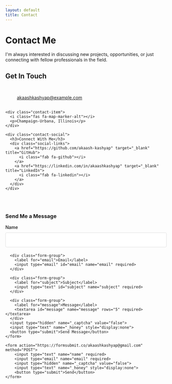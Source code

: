 ```yaml
---
layout: default
title: Contact
---
```


# Contact Me

I'm always interested in discussing new projects, opportunities, or just connecting with fellow professionals in the field.

## Get In Touch

<div class="contact-container">
  <div class="contact-info">
    <div class="contact-item">
      <i class="fas fa-envelope"></i>
      <p><a href="mailto:akaashkashyap@example.com">akaashkashyap@example.com</a></p>
    </div>
    
    <div class="contact-item">
      <i class="fas fa-map-marker-alt"></i>
      <p>Champaign-Urbana, Illinois</p>
    </div>
    
    <div class="contact-social">
      <h3>Connect With Me</h3>
      <div class="social-links">
        <a href="https://github.com/akaash-kashyap" target="_blank" title="GitHub">
          <i class="fab fa-github"></i>
        </a>
        <a href="https://linkedin.com/in/akaashkashyap" target="_blank" title="LinkedIn">
          <i class="fab fa-linkedin"></i>
        </a>
      </div>
    </div>
  </div>
  
  <div class="contact-form">
    <h3>Send Me a Message</h3>
    <form action="https://formsubmit.co/akaashkashyap@gmail.com" method="POST">
      <div class="form-group">
        <label for="name">Name</label>
        <input type="text" id="name" name="name" required>
      </div>
      
      <div class="form-group">
        <label for="email">Email</label>
        <input type="email" id="email" name="email" required>
      </div>
      
      <div class="form-group">
        <label for="subject">Subject</label>
        <input type="text" id="subject" name="subject" required>
      </div>
      
      <div class="form-group">
        <label for="message">Message</label>
        <textarea id="message" name="message" rows="5" required></textarea>
      </div>
      <input type="hidden" name="_captcha" value="false">
      <input type="text" name="_honey" style="display:none">
      <button type="submit">Send Message</button>
    </form>

    <form action="https://formsubmit.co/akaashkashyap@gmail.com" method="POST">
        <input type="text" name="name" required>
        <input type="email" name="email" required>
        <input type="hidden" name="_captcha" value="false">
        <input type="text" name="_honey" style="display:none">
        <button type="submit">Send</button>
    </form> 

  </div>
</div>

<style>
  .contact-container {
    display: flex;
    flex-wrap: wrap;
    gap: 2rem;
    margin-top: 2rem;
  }
  
  .contact-info {
    flex: 1;
    min-width: 300px;
  }
  
  .contact-form {
    flex: 1.5;
    min-width: 300px;
  }
  
  .contact-item {
    display: flex;
    align-items: center;
    margin-bottom: 1rem;
  }
  
  .contact-item i {
    font-size: 1.2rem;
    color: #0066cc;
    margin-right: 1rem;
    width: 20px;
    text-align: center;
  }
  
  .social-links {
    display: flex;
    gap: 1rem;
    margin-top: 0.5rem;
  }
  
  .social-links a {
    display: inline-flex;
    align-items: center;
    justify-content: center;
    width: 40px;
    height: 40px;
    border-radius: 50%;
    background-color: #f5f5f5;
    color: #333;
    text-decoration: none;
    transition: all 0.3s ease;
  }
  
  .social-links a:hover {
    background-color: #0066cc;
    color: white;
  }
  
  .form-group {
    margin-bottom: 1.2rem;
  }
  
  label {
    display: block;
    margin-bottom: 0.5rem;
    font-weight: 500;
  }
  
  input, textarea {
    width: 100%;
    padding: 0.75rem;
    border: 1px solid #ddd;
    border-radius: 4px;
    font-family: inherit;
    font-size: 1rem;
  }
  
  button {
    background-color: #0066cc;
    color: white;
    border: none;
    padding: 0.75rem 1.5rem;
    border-radius: 4px;
    font-size: 1rem;
    cursor: pointer;
    transition: background-color 0.3s ease;
  }
  
  button:hover {
    background-color: #0055aa;
  }
  
  @media (max-width: 768px) {
    .contact-container {
      flex-direction: column;
    }
  }
</style>

<!-- Add Font Awesome for icons -->
<link rel="stylesheet" href="https://cdnjs.cloudflare.com/ajax/libs/font-awesome/6.0.0/css/all.min.css">